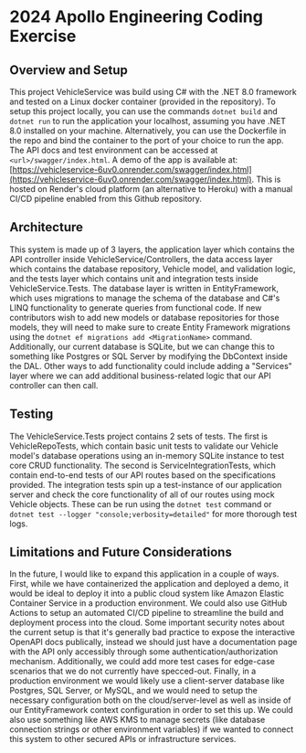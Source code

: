 # 2024 Apollo Engineering Coding Exercise

## Overview and Setup
This project VehicleService was build using C# with the .NET 8.0 framework and tested on a Linux docker container (provided in the repository). To setup this project locally, you can use the commands `dotnet build` and `dotnet run` to run the application your localhost, assuming you have .NET 8.0 installed on your machine. Alternatively, you can use the Dockerfile in the repo and bind the container to the port of your choice to run the app. The API docs and test environment can be accessed at `<url>/swagger/index.html`. A demo of the app is available at: [https://vehicleservice-6uv0.onrender.com/swagger/index.html](https://vehicleservice-6uv0.onrender.com/swagger/index.html). This is hosted on Render's cloud platform (an alternative to Heroku) with a manual CI/CD pipeline enabled from this Github repository.

## Architecture
This system is made up of 3 layers, the application layer which contains the API controller inside VehicleService/Controllers, the data access layer which contains the database repository, Vehicle model, and validation logic, and the tests layer which contains unit and integration tests inside VehicleService.Tests. The database layer is written in EntityFramework, which uses migrations to manage the schema of the database and C#'s LINQ functionality to generate queries from functional code. If new contributors wish to add new models or database repositories for those models, they will need to make sure to create Entity Framework migrations using the `dotnet ef migrations add <MigrationName>` command. Additionally, our current database is SQLite, but we can change this to something like Postgres or SQL Server by modifying the DbContext inside the DAL. Other ways to add functionality could include adding a "Services" layer where we can add additional business-related logic that our API controller can then call.

## Testing
The VehicleService.Tests project contains 2 sets of tests. The first is VehicleRepoTests, which contain basic unit tests to validate our Vehicle model's database operations using an in-memory SQLite instance to test core CRUD functionality. The second is ServiceIntegrationTests, which contain end-to-end tests of our API routes based on the specifications provided. The integration tests spin up a test-instance of our application server and check the core functionality of all of our routes using mock Vehicle objects. These can be run using the `dotnet test` command or `dotnet test --logger "console;verbosity=detailed"` for more thorough test logs.


## Limitations and Future Considerations

In the future, I would like to expand this application in a couple of ways. First, while we have containerized the application and deployed a demo, it would be ideal to deploy it into a public cloud system like Amazon Elastic Container Service in a production environment. We could also use GitHub Actions to setup an automated CI/CD pipeline to streamline the build and deployment process into the cloud. Some important security notes about the current setup is that it's generally bad practice to expose the interactive OpenAPI docs publically, instead we should just have a documentation page with the API only accessibly through some authentication/authorization mechanism. Additionally, we could add more test cases for edge-case scenarios that we do not currently have specced-out. Finally, in a production environment we would likely use a client-server database like Postgres, SQL Server, or MySQL, and we would need to setup the necessary configuration both on the cloud/server-level as well as inside of our EntityFramework context configuration in order to set this up. We could also use something like AWS KMS to manage secrets (like database connection strings or other environment variables) if we wanted to connect this system to other secured APIs or infrastructure services.
